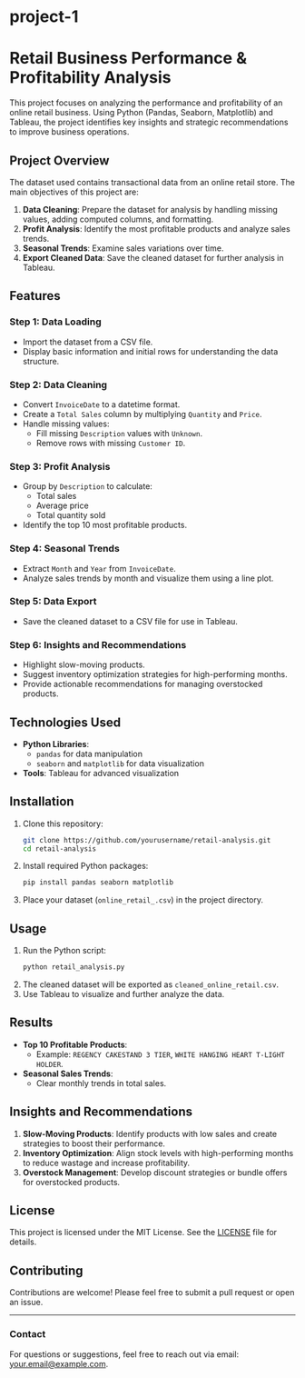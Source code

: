 # project-1
# Retail Business Performance & Profitability Analysis

This project focuses on analyzing the performance and profitability of an online retail business. Using Python (Pandas, Seaborn, Matplotlib) and Tableau, the project identifies key insights and strategic recommendations to improve business operations.

## Project Overview

The dataset used contains transactional data from an online retail store. The main objectives of this project are:

1. **Data Cleaning**: Prepare the dataset for analysis by handling missing values, adding computed columns, and formatting.
2. **Profit Analysis**: Identify the most profitable products and analyze sales trends.
3. **Seasonal Trends**: Examine sales variations over time.
4. **Export Cleaned Data**: Save the cleaned dataset for further analysis in Tableau.

## Features

### Step 1: Data Loading
- Import the dataset from a CSV file.
- Display basic information and initial rows for understanding the data structure.

### Step 2: Data Cleaning
- Convert `InvoiceDate` to a datetime format.
- Create a `Total Sales` column by multiplying `Quantity` and `Price`.
- Handle missing values:
  - Fill missing `Description` values with `Unknown`.
  - Remove rows with missing `Customer ID`.

### Step 3: Profit Analysis
- Group by `Description` to calculate:
  - Total sales
  - Average price
  - Total quantity sold
- Identify the top 10 most profitable products.

### Step 4: Seasonal Trends
- Extract `Month` and `Year` from `InvoiceDate`.
- Analyze sales trends by month and visualize them using a line plot.

### Step 5: Data Export
- Save the cleaned dataset to a CSV file for use in Tableau.

### Step 6: Insights and Recommendations
- Highlight slow-moving products.
- Suggest inventory optimization strategies for high-performing months.
- Provide actionable recommendations for managing overstocked products.

## Technologies Used
- **Python Libraries**:
  - `pandas` for data manipulation
  - `seaborn` and `matplotlib` for data visualization
- **Tools**: Tableau for advanced visualization

## Installation

1. Clone this repository:
   ```bash
   git clone https://github.com/yourusername/retail-analysis.git
   cd retail-analysis
   ```
2. Install required Python packages:
   ```bash
   pip install pandas seaborn matplotlib
   ```
3. Place your dataset (`online_retail_.csv`) in the project directory.

## Usage

1. Run the Python script:
   ```bash
   python retail_analysis.py
   ```
2. The cleaned dataset will be exported as `cleaned_online_retail.csv`.
3. Use Tableau to visualize and further analyze the data.

## Results
- **Top 10 Profitable Products**:
  - Example: `REGENCY CAKESTAND 3 TIER`, `WHITE HANGING HEART T-LIGHT HOLDER`.
- **Seasonal Sales Trends**:
  - Clear monthly trends in total sales.

## Insights and Recommendations
1. **Slow-Moving Products**: Identify products with low sales and create strategies to boost their performance.
2. **Inventory Optimization**: Align stock levels with high-performing months to reduce wastage and increase profitability.
3. **Overstock Management**: Develop discount strategies or bundle offers for overstocked products.

## License

This project is licensed under the MIT License. See the [LICENSE](LICENSE) file for details.

## Contributing

Contributions are welcome! Please feel free to submit a pull request or open an issue.

---

### Contact
For questions or suggestions, feel free to reach out via email: your.email@example.com.
